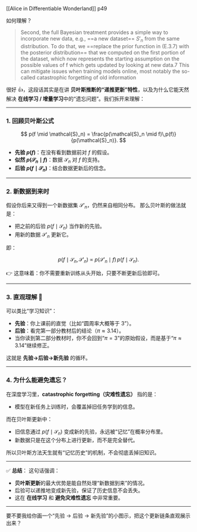 [[Alice in Differentiable Wonderland]]
p49

如何理解？
>Second, the full Bayesian treatment provides a simple way to incorporate new data, e.g., ==a new dataset== $S′_{n}$ from the same distribution. To do that, we ==replace the prior function in (E.3.7) with the posterior distribution== that we computed on the first portion of the dataset, which now represents the starting assumption on the possible values of f which gets updated by looking at new data.7 This can mitigate issues when training models online, most notably the so-called catastrophic forgetting of old information





很好 👍，这段话其实是在讲 **贝叶斯推断的“递推更新”特性**，以及为什么它能天然解决 **在线学习 / 增量学习**中的“遗忘问题”。我们拆开来理解：

---

### 1. 回顾贝叶斯公式

$$
p(f \mid \mathcal{S}_n) = \frac{p(\mathcal{S}_n \mid f)\,p(f)}{p(\mathcal{S}_n)}.
$$

* **先验 $p(f)$**：在没有看到数据前对 $f$ 的假设。
* **似然 $p(\mathcal{S}_n \mid f)$**：数据 $\mathcal{S}_n$ 对 $f$ 的支持。
* **后验 $p(f \mid \mathcal{S}_n)$**：结合数据更新后的信念。

---

### 2. 新数据到来时

假设你后来又得到一个新数据集 $\mathcal{S}'_n$，仍然来自相同分布。
那么贝叶斯的做法就是：

* 把之前的后验 $p(f \mid \mathcal{S}_n)$ 当作新的先验。
* 用新的数据 $\mathcal{S}'_n$ 更新它。

即：

$$
p(f \mid \mathcal{S}_n, \mathcal{S}'_n) \;\propto\; p(\mathcal{S}'_n \mid f)\,p(f \mid \mathcal{S}_n).
$$

👉 这意味着：你不需要重新训练从头开始，只要不断更新后验即可。

---

### 3. 直观理解 🌰

可以类比“学习知识”：

* **先验**：你上课前的直觉（比如“圆周率大概等于 3”）。
* **后验**：看完第一部分教材后的结论（$\pi \approx 3.14$）。
* 当你读到第二部分教材时，你不会回到“$\pi=3$”的原始假设，而是基于“$\pi \approx 3.14$”继续修正。

这就是 **先验→后验→新先验** 的循环。

---

### 4. 为什么能避免遗忘？

在深度学习里，**catastrophic forgetting（灾难性遗忘）** 指的是：

* 模型在新任务上训练时，会覆盖掉旧任务学到的信息。

而在贝叶斯更新中：

* 旧信息通过 $p(f \mid \mathcal{S}_n)$ 变成新的先验，永远被“记忆”在概率分布里。
* 新数据只是在这个分布上进行更新，而不是完全替代。

所以贝叶斯方法天生就有“记忆历史”的机制，不会彻底丢掉旧知识。

---

✅ **总结**：
这句话强调：

* **贝叶斯更新**的最大优势是能自然处理“新数据到来”的情况。
* 后验可以递推地变成新先验，保证了历史信息不会丢失。
* 这在 **在线学习** 和 **避免灾难性遗忘** 中非常重要。

---

要不要我给你画一个“先验 → 后验 → 新先验”的小图示，把这个更新链条直观展示出来？
